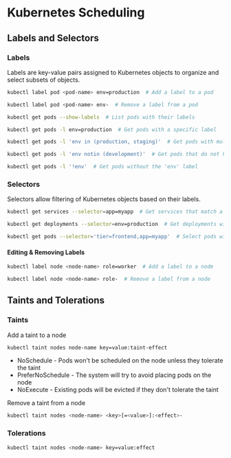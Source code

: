 # Kubernetes Scheduling

## Labels and Selectors

### Labels
Labels are key-value pairs assigned to Kubernetes objects to organize and select subsets of objects.

```sh
kubectl label pod <pod-name> env=production  # Add a label to a pod
```
```sh
kubectl label pod <pod-name> env-  # Remove a label from a pod
```
```sh
kubectl get pods --show-labels  # List pods with their labels
```
```sh
kubectl get pods -l env=production  # Get pods with a specific label
```
```sh
kubectl get pods -l 'env in (production, staging)'  # Get pods with multiple label values
```
```sh
kubectl get pods -l 'env notin (development)'  # Get pods that do not have a specific label value
```
```sh
kubectl get pods -l '!env'  # Get pods without the 'env' label
```

### Selectors
Selectors allow filtering of Kubernetes objects based on their labels.

```sh
kubectl get services --selector=app=myapp  # Get services that match a label selector
```
```sh
kubectl get deployments --selector=env=production  # Get deployments with a specific label
```
```sh
kubectl get pods --selector='tier=frontend,app=myapp'  # Select pods with multiple labels
```

#### Editing & Removing Labels
```sh
kubectl label node <node-name> role=worker  # Add a label to a node
```
```sh
kubectl label node <node-name> role-  # Remove a label from a node
```


## Taints and Tolerations

### Taints

Add a taint to a node
```sh
kubectl taint nodes node-name key=value:taint-effect
```
- NoSchedule - Pods won't be scheduled on the node unless they tolerate the taint
- PreferNoSchedule - The system will try to avoid placing pods on the node
- NoExecute -  Existing pods will be evicted if they don't tolerate the taint

Remove a taint from a node
```sh
kubectl taint nodes <node-name> <key>[=<value>]:<effect>-
```

### Tolerations

```sh
kubectl taint nodes <node-name> key=value:effect
```